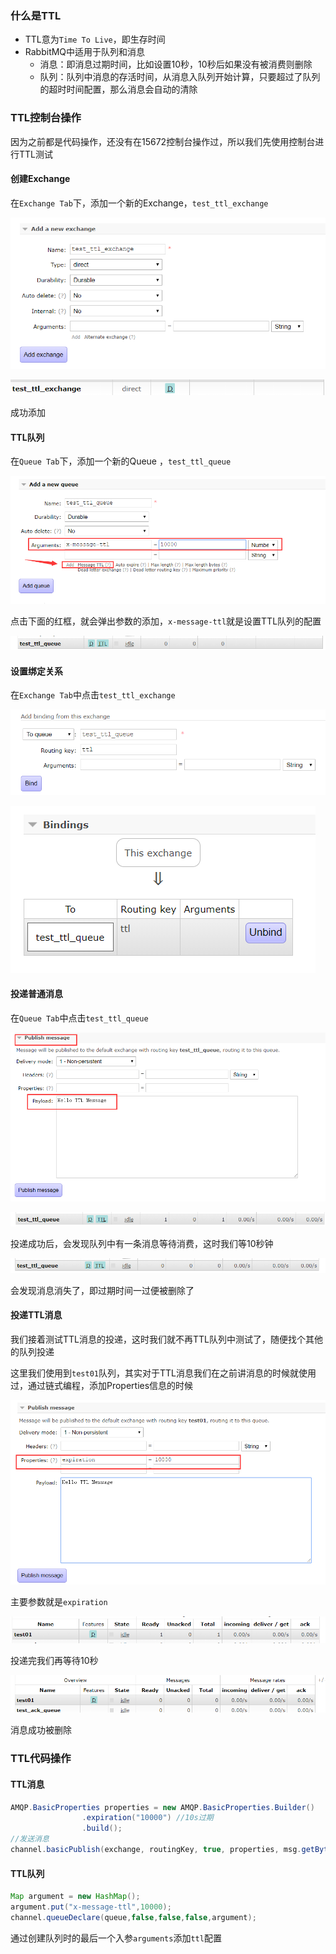 ### 什么是TTL

- TTL意为`Time To Live`，即生存时间
- RabbitMQ中适用于队列和消息
  - 消息：即消息过期时间，比如设置10秒，10秒后如果没有被消费则删除
  - 队列：队列中消息的存活时间，从消息入队列开始计算，只要超过了队列的超时时间配置，那么消息会自动的清除

### TTL控制台操作

因为之前都是代码操作，还没有在15672控制台操作过，所以我们先使用控制台进行TTL测试

#### 创建Exchange

在`Exchange Tab`下，添加一个新的Exchange，`test_ttl_exchange`

![1577264820257](../image/1577264820257.png)

![1577264832108](../image/1577264832108.png)

成功添加



#### TTL队列

在`Queue Tab`下，添加一个新的Queue ，`test_ttl_queue`

![1577264934751](../image/1577264934751.png)

点击下面的红框，就会弹出参数的添加，`x-message-ttl`就是设置TTL队列的配置

![1577265000283](../image/1577265000283.png)



#### 设置绑定关系

在`Exchange Tab`中点击`test_ttl_exchange`

![1577265045236](../image/1577265045236.png)

![1577265049652](../image/1577265049652.png)



#### 投递普通消息

在`Queue Tab`中点击`test_ttl_queue`

![1577265172206](../image/1577265172206.png)

![1577265221707](../image/1577265221707.png)

投递成功后，会发现队列中有一条消息等待消费，这时我们等10秒钟

![1577265254082](../image/1577265254082.png)

会发现消息消失了，即过期时间一过便被删除了



#### 投递TTL消息

我们接着测试TTL消息的投递，这时我们就不再TTL队列中测试了，随便找个其他的队列投递

这里我们使用到`test01`队列，其实对于TTL消息我们在之前讲消息的时候就使用过，通过链式编程，添加Properties信息的时候

![1577265532983](../image/1577265532983.png)

主要参数就是`expiration`

![1577265555650](../image/1577265555650.png)

投递完我们再等待10秒

![1577265571355](../image/1577265571355.png)

消息成功被删除

### TTL代码操作

#### TTL消息

```java
AMQP.BasicProperties properties = new AMQP.BasicProperties.Builder()
                .expiration("10000") //10s过期
                .build();
//发送消息
channel.basicPublish(exchange, routingKey, true, properties, msg.getBytes());
```

#### TTL队列

```java
Map argument = new HashMap();
argument.put("x-message-ttl",10000);
channel.queueDeclare(queue,false,false,false,argument);
```

通过创建队列时的最后一个入参`arguments`添加`ttl`配置

